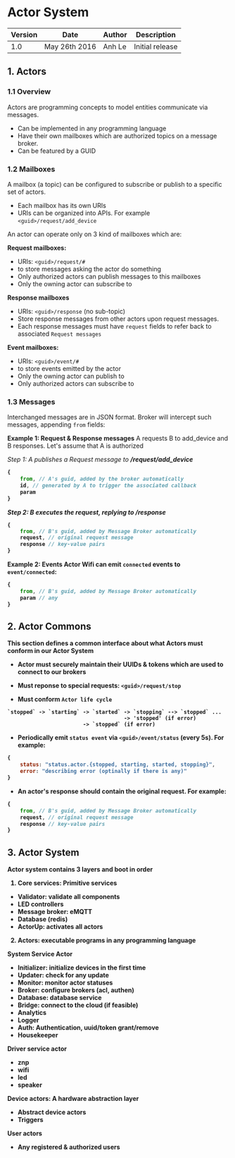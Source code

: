 Actor System
===============

| Version | Date | Author | Description |
|-------|-------|-------|-------------|
| 1.0  | May 26th 2016 | Anh Le  | Initial release |

## 1. Actors
### 1.1 Overview
Actors are programming concepts to model entities communicate via messages.
+ Can be implemented in any programming language
+ Have their own mailboxes which are authorized topics on a message broker.
+ Can be featured by a GUID

### 1.2 Mailboxes
A mailbox (a topic) can be configured to subscribe or publish to a specific set of actors.
+ Each mailbox has its own URIs
+ URIs can be organized into APIs. For example `<guid>/request/add_device`

An actor can operate only on 3 kind of mailboxes which are:

**Request mailboxes:**
+ URIs: `<guid>/request/#`
+ to store messages asking the actor do something
+ Only authorized actors can publish messages to this mailboxes
+ Only the owning actor can subscribe to

**Response mailboxes**
+ URIs: `<guid>/response` (no sub-topic)
+ Store response messages from other actors upon request messages.
+ Each response messages must have `request` fields to refer back to associated `Request messages`

**Event mailboxes:**
+ URIs: `<guid>/event/#`
+ to store events emitted by the actor
+ Only the owning actor can publish to
+ Only authorized actors can subscribe to

### 1.3 Messages
Interchanged messages are in JSON format.
Broker will intercept such messages, appending `from` fields:

**Example 1: Request & Response messages**
A requests B to add_device and B responses. Let's assume that A is authorized

*Step 1: A publishes a Request message to <B guid>/request/add_device*
```javascript
{
	from, // A's guid, added by the broker automatically
	id, // generated by A to trigger the associated callback
	param
}
```

*Step 2: B executes the request, replying to <A guid>/response*
```javascript
{
	from, // B's guid, added by Message Broker automatically
	request, // original request message
	response // key-value pairs
}
```

**Example 2: Events**
Actor Wifi can emit `connected` events to `event/connected`:
```javascript
{
	from, // B's guid, added by Message Broker automatically
	param // any 	
}
```

## 2. Actor Commons

This section defines a common interface about what Actors must conform in our Actor System

- Actor must securely maintain their UUIDs & tokens which are used to connect to our brokers

- Must reponse to special requests: `<guid>/request/stop`

- Must conform `Actor life cycle`

```text
`stopped` -> `starting` -> `started` -> `stopping` --> `stopped` ...
									 -> 'stopped' (if error)
						-> `stopped` (if error)

```

- Periodically emit `status event` via `<guid>/event/status` (every 5s). For example:
```javascript
{
	status: "status.actor.{stopped, starting, started, stopping}",
	error: "describing error (optinally if there is any)"
}
```

- An actor's response should contain the original request. For example:
```javascript
{
	from, // B's guid, added by Message Broker automatically
	request, // original request message
	response // key-value pairs
}
```

## 3. Actor System
Actor system contains 3 layers and boot in order

1. Core services: Primitive services
- Validator: validate all components
- LED controllers
- Message broker: eMQTT
- Database (redis)
- ActorUp: activates all actors

2. Actors: executable programs in any programming language

**System Service Actor**
- Initializer: initialize devices in the first time
- Updater: check for any update
- Monitor: monitor actor statuses
- Broker: configure brokers (acl, authen)
- Database: database service
- Bridge: connect to the cloud (if feasible)
- Analytics
- Logger
- Auth: Authentication, uuid/token grant/remove
- Housekeeper

**Driver service actor**
- znp
- wifi
- led
- speaker


**Device actors**: A hardware abstraction layer
- Abstract device actors
- Triggers

**User actors**
- Any registered & authorized users
